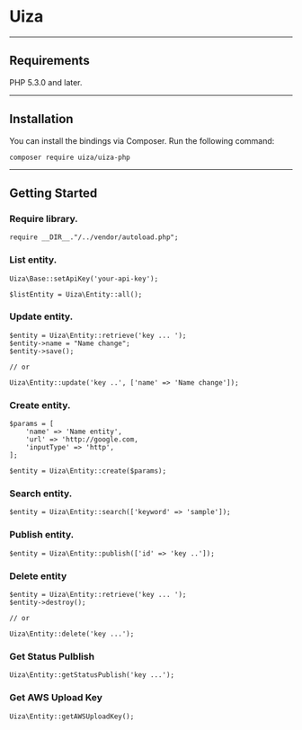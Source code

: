 # Uiza

----
## Requirements
PHP 5.3.0 and later.

----
## Installation
You can install the bindings via Composer. Run the following command:

````
composer require uiza/uiza-php
````

----

## Getting Started

### Require library.

````
require __DIR__."/../vendor/autoload.php";
````

### List entity.

````
Uiza\Base::setApiKey('your-api-key');

$listEntity = Uiza\Entity::all();
````

### Update entity.

````
$entity = Uiza\Entity::retrieve('key ... ');
$entity->name = "Name change";
$entity->save();

// or

Uiza\Entity::update('key ..', ['name' => 'Name change']);

````

### Create entity.

````
$params = [
	'name' => 'Name entity',
	'url' => 'http://google.com,
	'inputType' => 'http',
];

$entity = Uiza\Entity::create($params);
````

### Search entity.

````
$entity = Uiza\Entity::search(['keyword' => 'sample']);
````

### Publish entity.

````
$entity = Uiza\Entity::publish(['id' => 'key ..']);
````

### Delete entity

````
$entity = Uiza\Entity::retrieve('key ... ');
$entity->destroy();

// or

Uiza\Entity::delete('key ...');
````

### Get Status Pulblish

````
Uiza\Entity::getStatusPublish('key ...');
````

### Get AWS Upload Key

````
Uiza\Entity::getAWSUploadKey();
````

